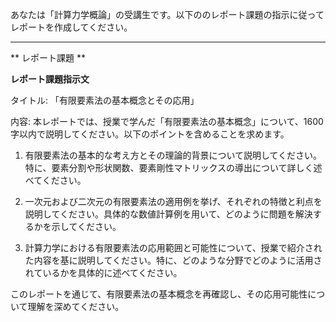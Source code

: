 あなたは「計算力学概論」の受講生です。以下ののレポート課題の指示に従ってレポートを作成してください。

---------------------------------------
** レポート課題 **

**レポート課題指示文**

タイトル: 「有限要素法の基本概念とその応用」

内容: 本レポートでは、授業で学んだ「有限要素法の基本概念」について、1600字以内で説明してください。以下のポイントを含めることを求めます。

1. 有限要素法の基本的な考え方とその理論的背景について説明してください。特に、要素分割や形状関数、要素剛性マトリックスの導出について詳しく述べてください。

2. 一次元および二次元の有限要素法の適用例を挙げ、それぞれの特徴と利点を説明してください。具体的な数値計算例を用いて、どのように問題を解決するかを示してください。

3. 計算力学における有限要素法の応用範囲と可能性について、授業で紹介された内容を基に説明してください。特に、どのような分野でどのように活用されているかを具体的に述べてください。

このレポートを通じて、有限要素法の基本概念を再確認し、その応用可能性について理解を深めてください。